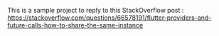 This is a sample project to reply to this StackOverflow post : https://stackoverflow.com/questions/66578191/flutter-providers-and-future-calls-how-to-share-the-same-instance